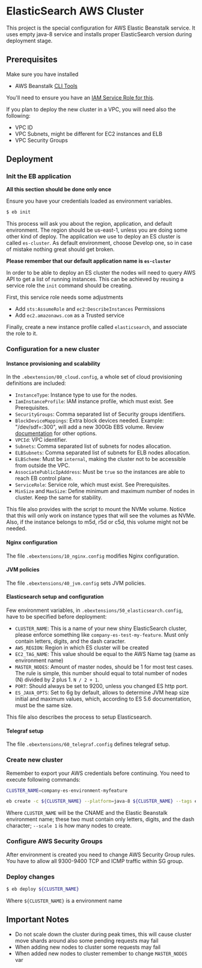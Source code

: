 # ElasticSearch AWS Cluster

This project is the special configuration for AWS Elastic Beanstalk service. It
uses empty java-8 service and installs proper ElasticSearch version during
deployment stage.

## Prerequisites

Make sure you have installed

 - AWS Beanstalk [CLI Tools](http://docs.aws.amazon.com/elasticbeanstalk/latest/dg/eb-cli3.html)

You'll need to ensure you have an [IAM Service Role for this](http://docs.aws.amazon.com/elasticbeanstalk/latest/dg/iam-servicerole.html#iam-servicerole-create).

If you plan to deploy the new cluster in a VPC, you will need also the following:
 - VPC ID
 - VPC Subnets, might be different for EC2 instances and ELB
 - VPC Security Groups

## Deployment

### Init the EB application

**All this section should be done only once**

Ensure you have your credentials loaded as environment variables.

```bash
$ eb init
```

This process will ask you about the region, application, and default environment.
The region should be us-east-1, unless you are doing some other kind of deploy.
The application we use to deploy an ES cluster is called `es-cluster`.
As default environment, choose Develop one, so in case of mistake nothing great should get broken.

**Please remember that our default application name is `es-cluster`**

In order to be able to deploy an ES cluster the nodes will need to query AWS API to get a list of running instances.
This can be achieved by reusing a service role the `init` command should be creating.

First, this service role needs some adjustments
* Add `sts:AssumeRole` and `ec2:DescribeInstances` Permissions
* Add `ec2.amazonaws.com` as a Trusted service

Finally, create a new instance profile called `elasticsearch`, and associate the role to it.

### Configuration for a new cluster

#### Instance provisioning and scalability
 
In the `.ebextension/00_cloud.config`, a whole set of cloud provisioning definitions are included:
 - `InstanceType`: Instance type to use for the nodes.
 - `IamInstanceProfile`: IAM instance profile, which must exist. See Prerequisites.
 - `SecurityGroups`: Comma separated list of Security groups identifiers.
 - `BlockDeviceMappings`: Extra block devices needed. Example: "/dev/sdf=:300", will add a new 300Gb EBS volume. Review [documentation](https://docs.aws.amazon.com/AWSEC2/latest/UserGuide/block-device-mapping-concepts.html) for other options.
 - `VPCId`: VPC identifier.
 - `Subnets`: Comma separated list of subnets for nodes allocation.
 - `ELBSubnets`: Comma separated list of subnets for ELB nodes allocation.
 - `ELBScheme`: Must be `internal`, making the cluster not to be accessible from outside the VPC.
 - `AssociatePublicIpAddress`: Must be `true` so the instances are able to reach EB control plane.
 - `ServiceRole`: Service role, which must exist. See Prerequisites.
 - `MinSize` and `MaxSize`: Define minimum and maximum number of nodes in cluster. Keep the same for stability.

This file also provides with the script to mount the NVMe volume. Notice that this will only work on instance types that will see the volumes as NVMe. Also, if the instance belongs to m5d, r5d or c5d, this volume might not be needed.

#### Nginx configuration

The file `.ebextensions/10_nginx.config` modifies Nginx configuration.

#### JVM policies

The file `.ebextensions/40_jvm.config` sets JVM policies.

#### Elasticsearch setup and configuration

Few environment variables, in `.ebextensions/50_elasticsearch.config`, have to be specified before deployment:

 - `CLUSTER_NAME`: This is a name of your new shiny ElasticSearch cluster, please enforce something like `company-es-test-my-feature`. Must only contain letters, digits, and the dash caracter.
 - `AWS_REGION`: Region in which ES cluster will be created
 - `EC2_TAG_NAME`: This value should be equal to the AWS Name tag (same as environment name)
 - `MASTER_NODES`: Amount of master nodes, should be 1 for most test cases. The rule is simple, this number should equal to total number of nodes (N) divided by 2 plus 1. `N / 2 + 1`.
 - `PORT`: Should always be set to 9200, unless you changed ES http port.
 - `ES_JAVA_OPTS`: Set to 6g by default, allows to determine JVM heap size initial and maximum values, which, according to ES 5.6 documentation, must be the same size.

This file also describes the process to setup Elasticsearch.

#### Telegraf setup

The file `.ebextensions/60_telegraf.config` defines telegraf setup.

### Create new cluster

Remember to export your AWS credentials before continuing.
You need to execute following commands:

```bash
CLUSTER_NAME=company-es-environment-myfeature

eb create -c ${CLUSTER_NAME} --platform=java-8 ${CLUSTER_NAME} --tags environment=$(echo ${CLUSTER_NAME} | awk -F- '{print $3}')
```

Where `CLUSTER_NAME` will be the CNAME and the Elastic Beanstalk environment name; these two must contain only letters, digits, and the dash character; `--scale 1` is how many nodes to create.

### Configure AWS Security Groups

After environment is created you need to change AWS Security Group rules. You have to allow all 9300-9400 TCP and ICMP traffic within SG group.

### Deploy changes

```bash
$ eb deploy ${CLUSTER_NAME}
```

Where `${CLUSTER_NAME}` is a environment name

## Important Notes

 - Do not scale down the cluster during peak times, this will cause cluster move shards around also some pending requests may fail
 - When adding new nodes to cluster some requests may fail
 - When added new nodes to cluster remember to change `MASTER_NODES` var
